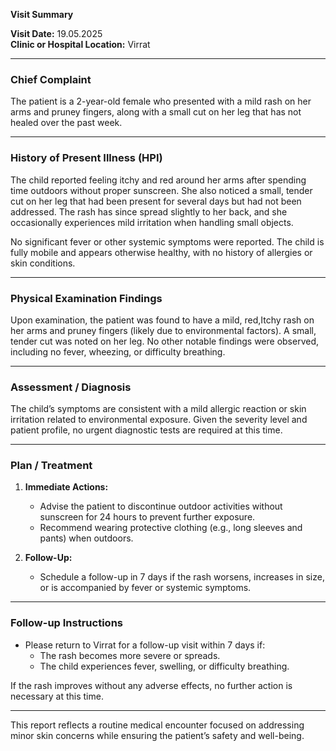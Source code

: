 

**Visit Summary**

**Visit Date:** 19.05.2025  
**Clinic or Hospital Location:** Virrat  

---

### **Chief Complaint**  
The patient is a 2-year-old female who presented with a mild rash on her arms and pruney fingers, along with a small cut on her leg that has not healed over the past week.

---

### **History of Present Illness (HPI)**  
The child reported feeling itchy and red around her arms after spending time outdoors without proper sunscreen. She also noticed a small, tender cut on her leg that had been present for several days but had not been addressed. The rash has since spread slightly to her back, and she occasionally experiences mild irritation when handling small objects.

No significant fever or other systemic symptoms were reported. The child is fully mobile and appears otherwise healthy, with no history of allergies or skin conditions.

---

### **Physical Examination Findings**  
Upon examination, the patient was found to have a mild, red,Itchy rash on her arms and pruney fingers (likely due to environmental factors). A small, tender cut was noted on her leg. No other notable findings were observed, including no fever, wheezing, or difficulty breathing.

---

### **Assessment / Diagnosis**  
The child’s symptoms are consistent with a mild allergic reaction or skin irritation related to environmental exposure. Given the severity level and patient profile, no urgent diagnostic tests are required at this time.

---

### **Plan / Treatment**  
1. **Immediate Actions:**  
   - Advise the patient to discontinue outdoor activities without sunscreen for 24 hours to prevent further exposure.  
   - Recommend wearing protective clothing (e.g., long sleeves and pants) when outdoors.  

2. **Follow-Up:**  
   - Schedule a follow-up in 7 days if the rash worsens, increases in size, or is accompanied by fever or systemic symptoms.

---

### **Follow-up Instructions**  
- Please return to Virrat for a follow-up visit within 7 days if:  
  - The rash becomes more severe or spreads.  
  - The child experiences fever, swelling, or difficulty breathing.  

If the rash improves without any adverse effects, no further action is necessary at this time.

---

This report reflects a routine medical encounter focused on addressing minor skin concerns while ensuring the patient’s safety and well-being.